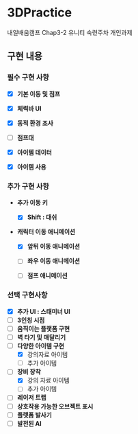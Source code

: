 # 3DPractice
 내일배움캠프 Chap3-2 유니티 숙련주차 개인과제

## 구현 내용  
### 필수 구현 사항
- [x]  **기본 이동 및 점프**
- [x]  **체력바 UI**
- [x]  **동적 환경 조사**
- [ ]  **점프대**
- [x]  **아이템 데이터**
- [x]  **아이템 사용**
    

### 추가 구현 사항

- **추가 이동 키**
    - [x]  **Shift : 대쉬**

      
- **캐릭터 이동 애니메이션**
    - [x]  **앞뒤 이동 애니메이션**
    - [ ]  **좌우 이동 애니메이션**
    - [ ]  **점프 애니메이션**



      
### 선택 구현사항

- [x]  **추가 UI : 스태미너 UI** 
- [ ]  **3인칭 시점**
- [ ]  **움직이는 플랫폼 구현**
- [ ]  **벽 타기 및 매달리기**
- [ ]  **다양한 아이템 구현**
    - [x]  강의자료 아이템
    - [ ]  추가 아이템
- [ ]  **장비 장착**
    - [x]  강의 자료 아이템
    - [ ]  추가 아이템
- [ ]  **레이저 트랩**
- [ ]  **상호작용 가능한 오브젝트 표시**
- [ ]  **플랫폼 발사기**
- [ ]  **발전된 AI**
